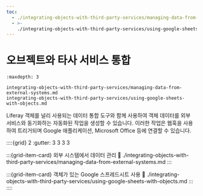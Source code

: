 ```yaml
---
toc:
  - ./integrating-objects-with-third-party-services/managing-data-from-external-systems.md
  - >-
    ./integrating-objects-with-third-party-services/using-google-sheets-with-objects.md
---
```

# 오브젝트와 타사 서비스 통합

```{toctree}
:maxdepth: 3

integrating-objects-with-third-party-services/managing-data-from-external-systems.md
integrating-objects-with-third-party-services/using-google-sheets-with-objects.md
```

Liferay 객체를 널리 사용되는 데이터 통합 도구와 함께 사용하여 객체 데이터를 외부 서비스와 동기화하는 자동화된 작업을 생성할 수 있습니다. 이러한 작업은 웹훅을 사용하여 트리거되며 Google 애플리케이션, Microsoft Office 등에 연결할 수 있습니다.

::::{grid} 2
:gutter: 3 3 3 3

:::{grid-item-card} 외부 시스템에서 데이터 관리
:link: ./integrating-objects-with-third-party-services/managing-data-from-external-systems.md
:::

:::{grid-item-card} 객체가 있는 Google 스프레드시트 사용
:link: ./integrating-objects-with-third-party-services/using-google-sheets-with-objects.md
:::
::::
